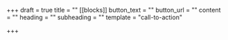 +++
draft = true
title = ""
[[blocks]]
button_text = ""
button_url = ""
content = ""
heading = ""
subheading = ""
template = "call-to-action"

+++
